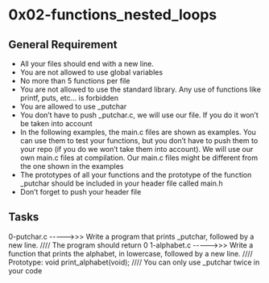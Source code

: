 # 0x02-functions_nested_loops

## General Requirement

* All your files should end with a new line.
* You are not allowed to use global variables
* No more than 5 functions per file
* You are not allowed to use the standard library. Any use of functions like printf, puts, etc… is forbidden
* You are allowed to use _putchar
* You don’t have to push _putchar.c, we will use our file. If you do it won’t be taken into account
* In the following examples, the main.c files are shown as examples. You can use them to test your functions, but you don’t have to push them to your repo (if you do we won’t take them into account). We will use our own main.c files at compilation. Our main.c files might be different from the one shown in the examples
* The prototypes of all your functions and the prototype of the function _putchar should be included in your header file called main.h
* Don’t forget to push your header file


## Tasks

0-putchar.c ----->>> Write a program that prints _putchar, followed by a new line. //// The program should return 0
1-alphabet.c ----->>> Write a function that prints the alphabet, in lowercase, followed by a new line. //// Prototype: void print_alphabet(void); //// You can only use _putchar twice in your code

